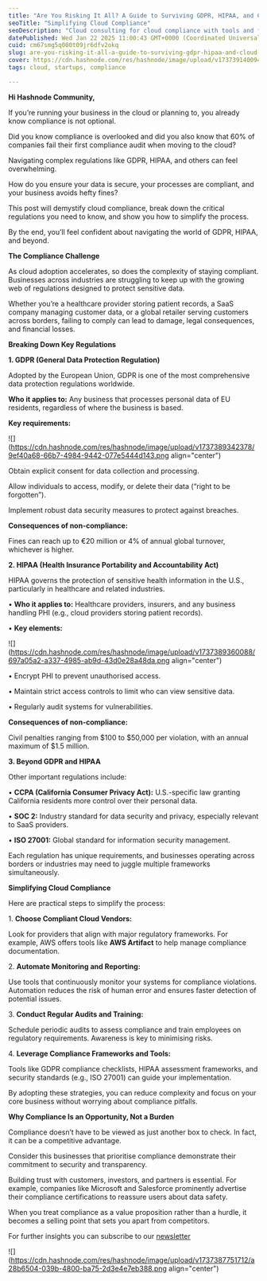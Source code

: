 ```yaml
---
title: "Are You Risking It All? A Guide to Surviving GDPR, HIPAA, and Cloud Compliance Challenges"
seoTitle: "Simplifying Cloud Compliance"
seoDescription: "Cloud consulting for cloud compliance with tools and frameworks to help startups "
datePublished: Wed Jan 22 2025 11:00:43 GMT+0000 (Coordinated Universal Time)
cuid: cm67smg5q000t09jr6dfv2okq
slug: are-you-risking-it-all-a-guide-to-surviving-gdpr-hipaa-and-cloud-compliance-challenges
cover: https://cdn.hashnode.com/res/hashnode/image/upload/v1737391400948/69496e52-7143-49f3-a9e9-9e81659c9c56.png
tags: cloud, startups, compliance

---
```


**Hi Hashnode Community,**

If you’re running your business in the cloud or planning to, you already know compliance is not optional.

Did you know compliance is overlooked and did you also know that 60% of companies fail their first compliance audit when moving to the cloud?

Navigating complex regulations like GDPR, HIPAA, and others can feel overwhelming.

How do you ensure your data is secure, your processes are compliant, and your business avoids hefty fines?

This post will demystify cloud compliance, break down the critical regulations you need to know, and show you how to simplify the process.

By the end, you’ll feel confident about navigating the world of GDPR, HIPAA, and beyond.

**The Compliance Challenge**

As cloud adoption accelerates, so does the complexity of staying compliant. Businesses across industries are struggling to keep up with the growing web of regulations designed to protect sensitive data.

Whether you’re a healthcare provider storing patient records, a SaaS company managing customer data, or a global retailer serving customers across borders, failing to comply can lead to damage, legal consequences, and financial losses.

**Breaking Down Key Regulations**

**1\. GDPR (General Data Protection Regulation)**

Adopted by the European Union, GDPR is one of the most comprehensive data protection regulations worldwide.

**Who it applies to:** Any business that processes personal data of EU residents, regardless of where the business is based.

**Key requirements:**

![](https://cdn.hashnode.com/res/hashnode/image/upload/v1737389342378/9ef40a68-66b7-4984-9442-077e5444d143.png align="center")

Obtain explicit consent for data collection and processing.

Allow individuals to access, modify, or delete their data (“right to be forgotten”).

Implement robust data security measures to protect against breaches.

**Consequences of non-compliance:**

Fines can reach up to €20 million or 4% of annual global turnover, whichever is higher.

**2\. HIPAA (Health Insurance Portability and Accountability Act)**

HIPAA governs the protection of sensitive health information in the U.S., particularly in healthcare and related industries.

• **Who it applies to:** Healthcare providers, insurers, and any business handling PHI (e.g., cloud providers storing patient records).

• **Key elements:**

![](https://cdn.hashnode.com/res/hashnode/image/upload/v1737389360088/697a05a2-a337-4985-ab9d-43d0e28a48da.png align="center")

• Encrypt PHI to prevent unauthorised access.

• Maintain strict access controls to limit who can view sensitive data.

• Regularly audit systems for vulnerabilities.

**Consequences of non-compliance:**

Civil penalties ranging from $100 to $50,000 per violation, with an annual maximum of $1.5 million.

**3\. Beyond GDPR and HIPAA**

Other important regulations include:

• **CCPA (California Consumer Privacy Act):** U.S.-specific law granting California residents more control over their personal data.

• **SOC 2:** Industry standard for data security and privacy, especially relevant to SaaS providers.

• **ISO 27001:** Global standard for information security management.

Each regulation has unique requirements, and businesses operating across borders or industries may need to juggle multiple frameworks simultaneously.

**Simplifying Cloud Compliance**

Here are practical steps to simplify the process:

1\. **Choose Compliant Cloud Vendors:**

Look for providers that align with major regulatory frameworks. For example, AWS offers tools like **AWS Artifact** to help manage compliance documentation.

2\. **Automate Monitoring and Reporting:**

Use tools that continuously monitor your systems for compliance violations. Automation reduces the risk of human error and ensures faster detection of potential issues.

3\. **Conduct Regular Audits and Training:**

Schedule periodic audits to assess compliance and train employees on regulatory requirements. Awareness is key to minimising risks.

4\. **Leverage Compliance Frameworks and Tools:**

Tools like GDPR compliance checklists, HIPAA assessment frameworks, and security standards (e.g., ISO 27001) can guide your implementation.

By adopting these strategies, you can reduce complexity and focus on your core business without worrying about compliance pitfalls.

**Why Compliance Is an Opportunity, Not a Burden**

Compliance doesn’t have to be viewed as just another box to check. In fact, it can be a competitive advantage.

Consider this businesses that prioritise compliance demonstrate their commitment to security and transparency.

Building trust with customers, investors, and partners is essential. For example, companies like Microsoft and Salesforce prominently advertise their compliance certifications to reassure users about data safety.

When you treat compliance as a value proposition rather than a hurdle, it becomes a selling point that sets you apart from competitors.

For further insights you can subscribe to our [newsletter](https://syncnimbus.substack.com/)

![](https://cdn.hashnode.com/res/hashnode/image/upload/v1737387751712/a28b6504-039b-4800-ba75-2d3e4e7eb388.png align="center")